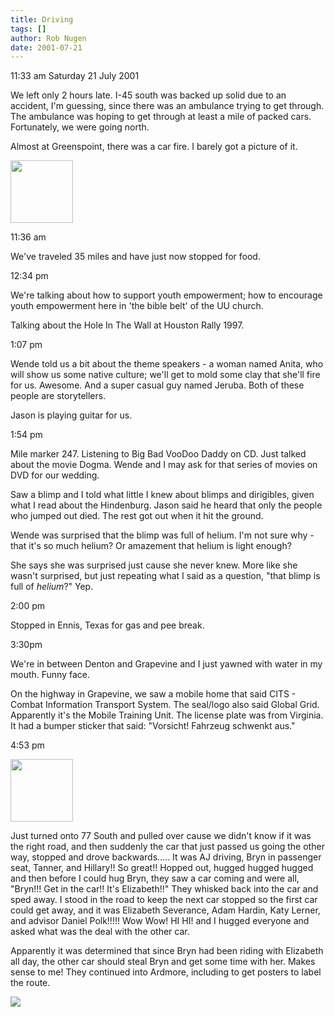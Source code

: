 ```yaml
---
title: Driving
tags: []
author: Rob Nugen
date: 2001-07-21
---
```


<p class=date>11:33 am Saturday 21 July 2001</p>

<p>We left only 2 hours late.  I-45
south was backed up solid due to an accident, I'm
guessing, since there was an ambulance trying to get
through.  The ambulance was hoping to get through at
least a mile of packed cars.   Fortunately, we were
going north.</p>

<p>Almost at Greenspoint, there was a car fire.  I
barely got a picture of it.</p>

<p><a href="/images/YRUU/SWUUSI2001/carfire.jpg"><img src="/images/YRUU/SWUUSI2001/carfire.jpg" width=100></a></p>

<p class=date>11:36 am</p>

<p>We've traveled 35 miles and have just now stopped
for food.</p>

<p class=date>12:34 pm</p>

<p>We're talking about how to support youth
empowerment; how to encourage youth empowerment here in
'the bible belt' of the UU church.</p>

<p>Talking about the Hole In The Wall at Houston Rally
1997.</p>

<p class=date>1:07 pm</p>

<p>Wende told us a bit about the theme speakers - a
woman named Anita, who will show us some native
culture; we'll get to mold some clay that she'll fire
for us.  Awesome.  And a super casual guy named
Jeruba.  Both of these people are storytellers.</p>

<p>Jason is playing guitar for us.</p>

<p class=date>1:54 pm</p>

<p>Mile marker 247.  Listening to Big Bad VooDoo Daddy
on CD.   Just talked about the movie Dogma.  Wende and
I may ask for that series of movies on DVD for our
wedding.</p>

<p>Saw a blimp and I told what little I knew about
blimps and dirigibles, given what I read about the
Hindenburg.  Jason said he heard that only the people
who jumped out died.  The rest got out when it hit the
ground.</p>

<p>Wende was surprised that the blimp was full of
helium.  I'm not sure why - that it's so much helium? 
Or amazement that helium is light enough?</p>

<p>She says she was surprised just cause she never
knew.  More like she wasn't surprised, but just
repeating what I said as a question, "that blimp is
full of <em>helium</em>?"  Yep.</p>

<p class=date>2:00 pm</p>

<p>Stopped in Ennis, Texas for gas and pee break.</p>

<p class=date>3:30pm</p>

<p>We're in between Denton and Grapevine and I just
yawned with water in my mouth.  Funny face.</p>

<p>On the highway in Grapevine, we saw a mobile home
that said CITS - Combat Information Transport System. 
The seal/logo also said Global Grid.  Apparently it's
the Mobile Training Unit.  The license plate was from
Virginia.  It had a bumper sticker that said: 
"Vorsicht!  Fahrzeug schwenkt aus."</p>

<p class=date>4:53 pm</p>

<p><a href="/images/YRUU/SWUUSI2001/phatpatBrynJason.jpg"><img src="/images/YRUU/SWUUSI2001/phatpatBrynJason.jpg" width=100></a></p>
Just turned onto 77 South and pulled over cause we
didn't know if it was the right road, and then
suddenly the car that just passed us going the other
way, stopped and drove backwards..... It was AJ
driving, Bryn in passenger seat, Tanner, and Hillary!!
So great!!  Hopped out, hugged hugged hugged and then
before I could hug Bryn, they saw a car coming and were
all, "Bryn!!!  Get in the car!!  It's Elizabeth!!" 
They whisked back into the car and sped away.  I stood
in the road to keep the next car stopped so the first
car could get away, and it was Elizabeth Severance,
Adam Hardin,  Katy Lerner, and advisor Daniel
Polk!!!!!  Wow Wow!  HI HI!  and I hugged everyone and
asked what was the deal with the other car.</p>

<p>Apparently it was determined that since Bryn had
been riding with Elizabeth all day, the other car
should steal Bryn and get some time with her.  Makes
sense to me!  They continued into Ardmore, including
to get posters to label the route.</p>

<p><img src="/images/rob/wL-ROB.gif"/></p>
